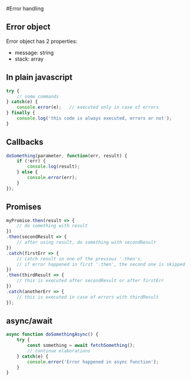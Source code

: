#Error handling

## Error object
Error object has 2 properties:
- message: string
- stack: array

## In plain javascript
```js
try {
    // some commands
} catch(e) {
    console.error(e);   // executed only in case of errors
} finally {
    console.log('this code is always executed, errors or not');
}
```

## Callbacks
```js
doSomething(parameter, function(err, result) {
    if (!err) {
        console.log(result);
    } else {
        console.error(err);
    }
});
```

## Promises
```js
myPromise.then(result => {
    // do something with result
})
.then(secondResult => {
    // after using result, do something with secondResult
})
.catch(firstErr => {
    // catch result in one of the previous '.then's.
    // if error happened in first '.then', the second one is skipped
})
.then(thirdResult => {
    // this is executed after secondResult or after firstErr
})
.catch(anotherErr => {
    // this is executed in case of errors with thirdResult
});
```

## async/await
```js
async function doSomethingAsync() {
    try {
        const something = await fetchSomething();
        // continue elaborations
    } catch(e) {
        console.error('Error happened in async function');
    }
}
```

